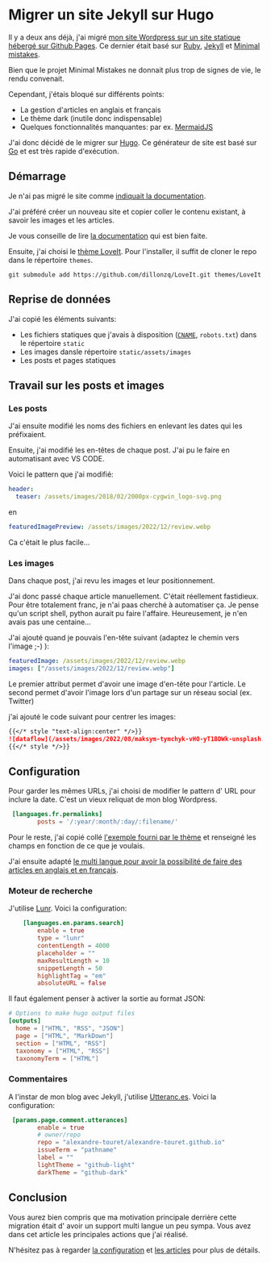 # Migrer un site Jekyll sur Hugo


Il y a deux ans déjà, j'ai migré [mon site Wordpress sur un site statique hébergé sur Github Pages](https://blog.touret.info/2021/12/06/migrer-un-blog-wordpress-vers-github-io/).
Ce dernier était basé sur [Ruby](https://www.ruby-lang.org/en/documentation/), [Jekyll](https://www.ruby-lang.org/en/documentation/) et [Minimal mistakes](https://mmistakes.github.io/minimal-mistakes/).

Bien que le projet Minimal Mistakes ne donnait plus trop de signes de vie, le rendu convenait. 

Cependant, j'étais bloqué sur différents points:
* La gestion d'articles en anglais et français
* Le thème dark (inutile donc indispensable)
* Quelques fonctionnalités manquantes: par ex. [MermaidJS](http://mermaid.js.org/)

J'ai donc décidé de le migrer sur [Hugo](https://gohugo.io/).
Ce générateur de site est basé sur [Go](https://go.dev) et est très rapide d'exécution.


## Démarrage

Je n'ai pas migré le site comme [indiquait la documentation](https://gohugo.io/commands/hugo_import_jekyll/).

J'ai préféré créer un nouveau site et copier coller le contenu existant, à savoir les images et les articles.

Je vous conseille de lire [la documentation](https://gohugo.io/getting-started/quick-start/) qui est bien faite.

Ensuite, j'ai choisi le [thème LoveIt](https://themes.gohugo.io/themes/loveit/).
Pour l'installer, il suffit de cloner le repo dans le répertoire ``themes``.

```bashs
git submodule add https://github.com/dillonzq/LoveIt.git themes/LoveIt
```

## Reprise de données

J'ai copié les éléments suivants:

* Les fichiers statiques que j'avais à disposition ([``CNAME``](https://docs.github.com/en/pages/configuring-a-custom-domain-for-your-github-pages-site/managing-a-custom-domain-for-your-github-pages-site), ``robots.txt``) dans le répertoire ``static``
* Les images dansle répertoire ``static/assets/images``
* Les posts et pages statiques

## Travail sur les posts et images

### Les posts
J'ai ensuite modifié les noms des fichiers en enlevant les dates qui les préfixaient.

Ensuite, j'ai modifié les en-têtes de chaque post. 
J'ai pu le faire en automatisant avec VS CODE.

Voici le pattern que j'ai modifié:

```yml
header:
  teaser: /assets/images/2018/02/2000px-cygwin_logo-svg.png
```

en 

```yml
featuredImagePreview: /assets/images/2022/12/review.webp
```

Ca c'était le plus facile...

### Les images

Dans chaque post, j'ai revu les images et leur positionnement.

J'ai donc passé chaque article manuellement. C'était réellement fastidieux. Pour être totalement franc, je n'ai paas cherché à automatiser ça. Je pense qu'un script shell, python aurait pu faire l'affaire.
Heureusement, je n'en avais pas une centaine...

J'ai ajouté quand je pouvais l'en-tête suivant (adaptez le chemin vers l'image ;-) ):

```yaml
featuredImage: /assets/images/2022/12/review.webp
images: ["/assets/images/2022/12/review.webp"]
```

Le premier attribut permet d'avoir une image d'en-tête pour l'article. 
Le second permet d'avoir l'image lors d'un partage sur un réseau social (ex. Twitter)

j'ai ajouté le code suivant pour centrer les images:

```markdown
{{</* style "text-align:center" */>}}
![dataflow](/assets/images/2022/08/maksym-tymchyk-vHO-yT1BDWk-unsplash.webp)
{{</* style */>}}
```

## Configuration

Pour garder les mêmes URLs, j'ai choisi de modifier le pattern d' URL pour inclure la date. C'est un vieux reliquat de mon blog Wordpress.

```toml
 [languages.fr.permalinks]
        posts = '/:year/:month/:day/:filename/'
```

Pour le reste, j'ai copié collé [l'exemple fourni par le thème](https://github.com/dillonzq/LoveIt/blob/master/exampleSite/config.toml) et renseigné les champs en fonction de ce que je voulais.

J'ai ensuite adapté [le multi langue pour avoir la possibilité de faire des articles en anglais et en français](https://github.com/alexandre-touret/alexandre-touret.github.io/blob/main/config.toml#L643).


### Moteur de recherche

J'utilise [Lunr](https://lunrjs.com/). Voici la configuration:

```toml
    [languages.en.params.search]
        enable = true
        type = "lunr"
        contentLength = 4000
        placeholder = ""
        maxResultLength = 10
        snippetLength = 50
        highlightTag = "em"
        absoluteURL = false
```

Il faut également penser à activer la sortie au format JSON:

```toml
# Options to make hugo output files
[outputs]
  home = ["HTML", "RSS", "JSON"]
  page = ["HTML", "MarkDown"]
  section = ["HTML", "RSS"]
  taxonomy = ["HTML", "RSS"]
  taxonomyTerm = ["HTML"]
```

### Commentaires

A l'instar de mon blog avec Jekyll, j'utilise [Utteranc.es](https://utteranc.es/).
Voici la configuration:

```toml
 [params.page.comment.utterances]
        enable = true
        # owner/repo
        repo = "alexandre-touret/alexandre-touret.github.io"
        issueTerm = "pathname"
        label = ""
        lightTheme = "github-light"
        darkTheme = "github-dark"
```

## Conclusion

Vous aurez bien compris que ma motivation principale derrière cette migration était d' avoir un support multi langue un peu sympa. 
Vous avez dans cet article les principales actions que j'ai réalisé. 

N'hésitez pas à regarder [la configuration](https://github.com/alexandre-touret/alexandre-touret.github.io/blob/main/config.toml) et [les articles](https://github.com/alexandre-touret/alexandre-touret.github.io/tree/main/content/posts) pour plus de détails.
